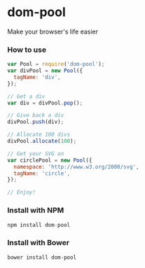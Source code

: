 dom-pool
========

Make your browser's life easier

### How to use
```js
var Pool = require('dom-pool');
var divPool = new Pool({
  tagName: 'div',
});

// Get a div
var div = divPool.pop();

// Give back a div
divPool.push(div);

// Allocate 100 divs
divPool.allocate(100);

// Get your SVG on
var circlePool = new Pool({
  namespace: 'http://www.w3.org/2000/svg',
  tagName: 'circle',
});

// Enjoy!

```

### Install with NPM
```js
npm install dom-pool
```

### Install with Bower
```js
bower install dom-pool
```
